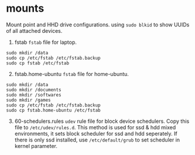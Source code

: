 mounts
======

Mount point and HHD drive configurations. 
using `sudo blkid` to show UUIDs of all attached devices. 

1. fstab
`fstab` file for laptop.
```
sudo mkdir /data
sudo cp /etc/fstab /etc/fstab.backup
sudo cp fstab /etc/fstab
```

2. fstab.home-ubuntu
`fstab` file for home-ubuntu.
```
sudo mkdir /data
sudo mkdir /documents
sudo mkdir /softwares
sudo mkdir /games
sudo cp /etc/fstab /etc/fstab.backup
sudo cp fstab.home-ubuntu /etc/fstab
```

3. 60-schedulers.rules
`udev` rule file for block device schedulers.
Copy this file to `/etc/udev/rules.d`.
This method is used for ssd & hdd mixed environments, it sets block scheduler for ssd and hdd seperately. If there is only ssd installed, use `/etc/default/grub` to set scheduler in kernel parameter.
